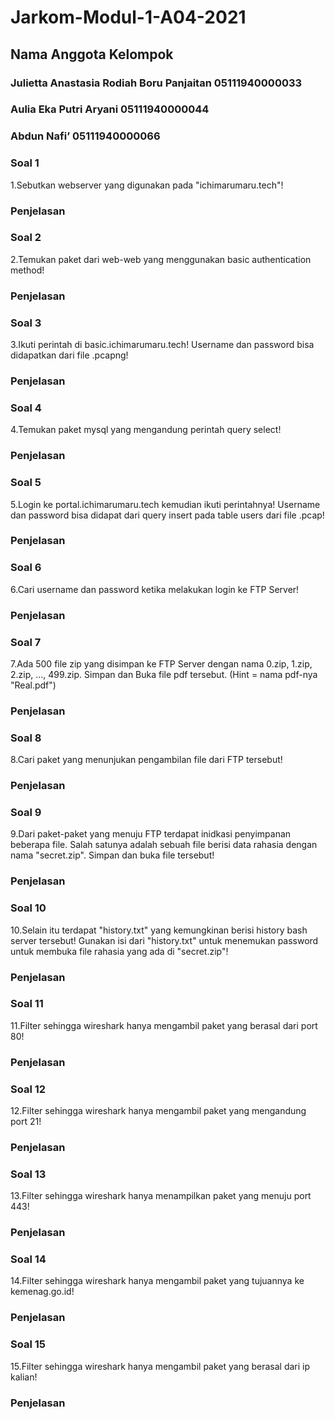 # Jarkom-Modul-1-A04-2021

## Nama Anggota Kelompok 
### Julietta Anastasia Rodiah Boru Panjaitan  05111940000033 
### Aulia Eka Putri Aryani				            05111940000044 
### Abdun Nafi’					                      05111940000066 



### Soal 1
   1.Sebutkan webserver yang digunakan pada "ichimarumaru.tech"! 
### Penjelasan



### Soal 2
   2.Temukan paket dari web-web yang menggunakan basic authentication method! 
### Penjelasan



### Soal 3
3.Ikuti perintah di basic.ichimarumaru.tech! Username dan password bisa didapatkan dari file .pcapng!
### Penjelasan



### Soal 4
4.Temukan paket mysql yang mengandung perintah query select! 
### Penjelasan



### Soal 5
5.Login ke portal.ichimarumaru.tech kemudian ikuti perintahnya! Username dan password bisa didapat dari query insert pada table users dari file .pcap!
### Penjelasan



### Soal 6
6.Cari username dan password ketika melakukan login ke FTP Server!
### Penjelasan



### Soal 7
7.Ada 500 file zip yang disimpan ke FTP Server dengan nama 0.zip, 1.zip, 2.zip, ..., 499.zip. Simpan dan Buka file pdf tersebut. (Hint = nama pdf-nya "Real.pdf")
### Penjelasan



### Soal 8
8.Cari paket yang menunjukan pengambilan file dari FTP tersebut!
### Penjelasan



### Soal 9
9.Dari paket-paket yang menuju FTP terdapat inidkasi penyimpanan beberapa file. Salah satunya adalah sebuah file berisi data rahasia dengan nama "secret.zip". Simpan dan buka file tersebut!
### Penjelasan



### Soal 10
10.Selain itu terdapat "history.txt" yang kemungkinan berisi history bash server tersebut! Gunakan isi dari "history.txt" untuk menemukan password untuk membuka file rahasia yang ada di "secret.zip"!
### Penjelasan


### Soal 11
11.Filter sehingga wireshark hanya mengambil paket yang berasal dari port 80! 
### Penjelasan



### Soal 12
12.Filter sehingga wireshark hanya mengambil paket yang mengandung port 21!
### Penjelasan


### Soal 13
13.Filter sehingga wireshark hanya menampilkan paket yang menuju port 443!
### Penjelasan


### Soal 14
14.Filter sehingga wireshark hanya mengambil paket yang tujuannya ke kemenag.go.id!
### Penjelasan


### Soal 15
15.Filter sehingga wireshark hanya mengambil paket yang berasal dari ip kalian!
### Penjelasan










